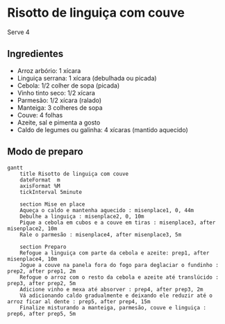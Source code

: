 # Risotto de linguiça com couve

Serve 4

## Ingredientes

- Arroz arbório: 1 xícara
- Linguiça serrana: 1 xícara (debulhada ou picada)
- Cebola: 1/2 colher de sopa (picada)
- Vinho tinto seco: 1/2 xícara
- Parmesão: 1/2 xícara (ralado)
- Manteiga: 3 colheres de sopa
- Couve: 4 folhas
- Azeite, sal e pimenta a gosto
- Caldo de legumes ou galinha: 4 xícaras (mantido aquecido)

## Modo de preparo

```mermaid
gantt
    title Risotto de linguiça com couve
    dateFormat  m
    axisFormat %M
    tickInterval 5minute

    section Mise en place
    Aqueça o caldo e mantenha aquecido : misenplace1, 0, 44m
    Debulhe a linguiça : misenplace2, 0, 10m
    Pique a cebola em cubos e a couve em tiras : misenplace3, after misenplace2, 10m
    Rale o parmesão : misenplace4, after misenplace3, 5m

    section Preparo
    Refogue a linguiça com parte da cebola e azeite: prep1, after misenplace4, 10m
    Jogue a couve na panela fora do fogo para deglaciar o fundinho : prep2, after prep1, 2m
    Refogue o arroz com o resto da cebola e azeite até translúcido : prep3, after prep2, 5m
    Adicione vinho e mexa até absorver : prep4, after prep3, 2m
    Vá adicionando caldo gradualmente e deixando ele reduzir até o arroz ficar al dente : prep5, after prep4, 15m
    Finalize misturando a manteiga, parmesão, couve e linguiça : prep6, after prep5, 5m
```